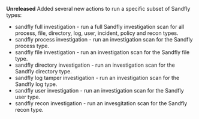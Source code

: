 **Unreleased**
Added several new actions to run a specific subset of Sandfly types:
- sandfly full investigation - run a full Sandfly investigation scan for all process, file, directory, log, user, incident, policy and recon types.
- sandfly process investigation - run an investigation scan for the Sandfly process type.
- sandfly file investigation - run an investigation scan for the Sandfly file type.
- sandfly directory investigation - run an investigation scan for the Sandfly directory type.
- sandfly log tamper investigation - run an investigation scan for the Sandfly log type.
- sandfly user investigation - run an investigation scan for the Sandfly user type.
- sandfly recon investigation - run an invesgitation scan for the Sandfly recon type.
